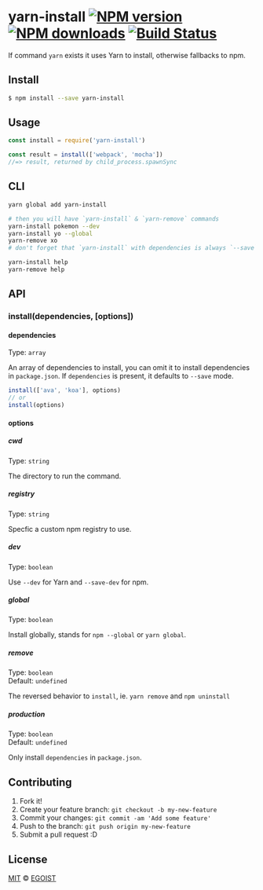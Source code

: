 # yarn-install [![NPM version](https://img.shields.io/npm/v/yarn-install.svg?style=flat-square)](https://npmjs.com/package/yarn-install) [![NPM downloads](https://img.shields.io/npm/dm/yarn-install.svg?style=flat-square)](https://npmjs.com/package/yarn-install) [![Build Status](https://img.shields.io/circleci/project/egoist/yarn-install/master.svg?style=flat-square)](https://circleci.com/gh/egoist/yarn-install)

If command `yarn` exists it uses Yarn to install, otherwise fallbacks to npm.

## Install

```bash
$ npm install --save yarn-install
```

## Usage

```js
const install = require('yarn-install')

const result = install(['webpack', 'mocha'])
//=> result, returned by child_process.spawnSync
```

## CLI

```bash
yarn global add yarn-install

# then you will have `yarn-install` & `yarn-remove` commands
yarn-install pokemon --dev
yarn-install yo --global
yarn-remove xo
# don't forget that `yarn-install` with dependencies is always `--save` by default.

yarn-install help
yarn-remove help
```

## API

### install(dependencies, [options])

#### dependencies

Type: `array`

An array of dependencies to install, you can omit it to install dependencies in `package.json`. If `dependencies` is present, it defaults to `--save` mode.

```js
install(['ava', 'koa'], options)
// or
install(options)
```

#### options

##### cwd

Type: `string`

The directory to run the command.

##### registry

Type: `string`  

Specfic a custom npm registry to use.

##### dev

Type: `boolean`

Use `--dev` for Yarn and `--save-dev` for npm.

##### global

Type: `boolean`

Install globally, stands for `npm --global` or `yarn global`.

##### remove

Type: `boolean`<br>
Default: `undefined`

The reversed behavior to `install`, ie. `yarn remove` and `npm uninstall`

##### production

Type: `boolean`<br>
Default: `undefined`

Only install `dependencies` in `package.json`.

## Contributing

1. Fork it!
2. Create your feature branch: `git checkout -b my-new-feature`
3. Commit your changes: `git commit -am 'Add some feature'`
4. Push to the branch: `git push origin my-new-feature`
5. Submit a pull request :D

## License

[MIT](https://egoist.mit-license.org/) © [EGOIST](https://github.com/egoist)
